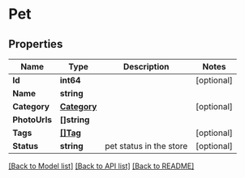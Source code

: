 # Pet

## Properties

Name | Type | Description | Notes
------------ | ------------- | ------------- | -------------
**Id** | **int64** |  | [optional] 
**Name** | **string** |  | 
**Category** | [**Category**](Category.md) |  | [optional] 
**PhotoUrls** | **[]string** |  | 
**Tags** | [**[]Tag**](Tag.md) |  | [optional] 
**Status** | **string** | pet status in the store | [optional] 

[[Back to Model list]](../README.md#documentation-for-models) [[Back to API list]](../README.md#documentation-for-api-endpoints) [[Back to README]](../README.md)


